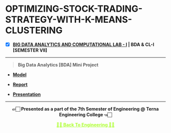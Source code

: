 # OPTIMIZING-STOCK-TRADING-STRATEGY-WITH-K-MEANS-CLUSTERING
 
  - [x] **[BIG DATA ANALYTICS AND COMPUTATIONAL LAB - I](https://github.com/Amey-Thakur/BIG-DATA-ANALYTICS-AND-COMPUTATIONAL-LAB-I) | BDA & CL-I [SEMESTER VII]**
 
---

>**Big Data Analytics [BDA] Mini Project**

 - **[Model](https://github.com/Amey-Thakur/OPTIMIZING-STOCK-TRADING-STRATEGY-WITH-K-MEANS-CLUSTERING/blob/main/OPTIMIZING%20STOCK%20TRADING%20STRATEGY%20WITH%20K-MEANS%20CLUSTERING.ipynb)**

 - **[Report](https://github.com/Amey-Thakur/OPTIMIZING-STOCK-TRADING-STRATEGY-WITH-K-MEANS-CLUSTERING/blob/main/BDA_MINI-PROJECT_REPORT_BE-COMPS_B-50%2C51%2C58.pdf)**

 - **[Presentation](https://github.com/Amey-Thakur/OPTIMIZING-STOCK-TRADING-STRATEGY-WITH-K-MEANS-CLUSTERING/blob/main/BDA_MINI-PROJECT_PPT_BE-COMPS_B-50%2C51%2C58.pdf)**

---

<p align="center"> <b> 👉🏻 Presented as a part of the 7th Semester of Engineering @ Terna Engineering College 👈🏻 <b> </p>
 
<p align="center"><a href='https://github.com/Amey-Thakur/ACHIEVEMENTS#engineering', style='color: greenyellow;'> ✌🏻 Back To Engineering ✌🏻</p>
